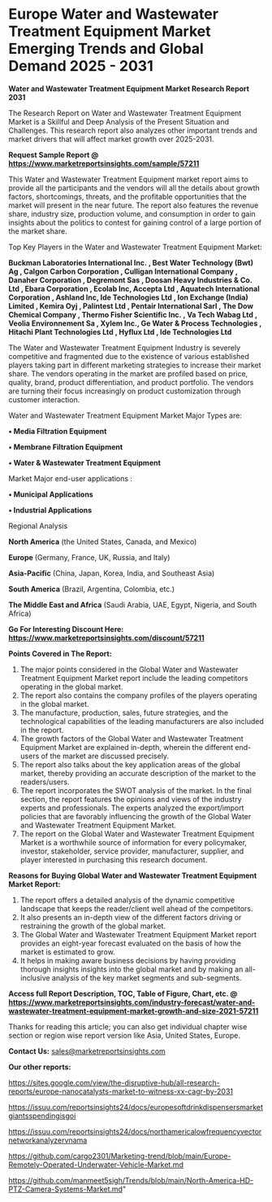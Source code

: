 # Europe Water and Wastewater Treatment Equipment Market Emerging Trends and Global Demand 2025 - 2031

<strong>Water and Wastewater Treatment Equipment Market Research Report 2031</strong>

The Research Report on Water and Wastewater Treatment Equipment Market is a Skillful and Deep Analysis of the Present Situation and Challenges. This research report also analyzes other important trends and market drivers that will affect market growth over 2025-2031.

<strong>Request Sample Report @ <a href=https://www.marketreportsinsights.com/sample/57211>https://www.marketreportsinsights.com/sample/57211</a></strong>

This Water and Wastewater Treatment Equipment market report aims to provide all the participants and the vendors will all the details about growth factors, shortcomings, threats, and the profitable opportunities that the market will present in the near future. The report also features the revenue share, industry size, production volume, and consumption in order to gain insights about the politics to contest for gaining control of a large portion of the market share.

Top Key Players in the Water and Wastewater Treatment Equipment Market:

<strong>Buckman Laboratories International Inc. , Best Water Technology (Bwt) Ag , Calgon Carbon Corporation , Culligan International Company , Danaher Corporation , Degremont Sas , Doosan Heavy Industries & Co. Ltd , Ebara Corporation , Ecolab Inc, Accepta Ltd , Aquatech International Corporation , Ashland Inc, Ide Technologies Ltd , Ion Exchange (India) Limited , Kemira Oyj , Palintest Ltd , Pentair International Sarl , The Dow Chemical Company , Thermo Fisher Scientific Inc. , Va Tech Wabag Ltd , Veolia Environnement Sa , Xylem Inc., Ge Water & Process Technologies , Hitachi Plant Technologies Ltd , Hyflux Ltd , Ide Technologies Ltd </strong>

The Water and Wastewater Treatment Equipment Industry is severely competitive and fragmented due to the existence of various established players taking part in different marketing strategies to increase their market share. The vendors operating in the market are profiled based on price, quality, brand, product differentiation, and product portfolio. The vendors are turning their focus increasingly on product customization through customer interaction.

Water and Wastewater Treatment Equipment Market Major Types are:

<strong>• Media Filtration Equipment

• Membrane Filtration Equipment

• Water & Wastewater Treatment Equipment</strong>

Market Major end-user applications :

<strong>• Municipal Applications 

• Industrial Applications </strong>

Regional Analysis

</u><strong><b>North America</b></strong> (the United States, Canada, and Mexico)

<strong><b>Europe </b></strong>(Germany, France, UK, Russia, and Italy)

<strong><b>Asia-Pacific</b></strong> (China, Japan, Korea, India, and Southeast Asia)

<strong><b>South America</b></strong> (Brazil, Argentina, Colombia, etc.)

<strong><b>The Middle East and Africa</b></strong> (Saudi Arabia, UAE, Egypt, Nigeria, and South Africa)

<strong>Go For Interesting Discount Here: <a href=https://www.marketreportsinsights.com/discount/57211>https://www.marketreportsinsights.com/discount/57211</a></strong>

<strong>Points Covered in The Report:</strong>
<ol>
  <li>The major points considered in the Global Water and Wastewater Treatment Equipment Market report include the leading competitors operating in the global market.</li>
  <li>The report also contains the company profiles of the players operating in the global market.</li>
  <li>The manufacture, production, sales, future strategies, and the technological capabilities of the leading manufacturers are also included in the report.</li>
  <li>The growth factors of the Global Water and Wastewater Treatment Equipment Market are explained in-depth, wherein the different end-users of the market are discussed precisely.</li>
  <li>The report also talks about the key application areas of the global market, thereby providing an accurate description of the market to the readers/users.</li>
  <li>The report incorporates the SWOT analysis of the market. In the final section, the report features the opinions and views of the industry experts and professionals. The experts analyzed the export/import policies that are favorably influencing the growth of the Global Water and Wastewater Treatment Equipment Market.</li>
  <li>The report on the Global Water and Wastewater Treatment Equipment Market is a worthwhile source of information for every policymaker, investor, stakeholder, service provider, manufacturer, supplier, and player interested in purchasing this research document.</li>
</ol>
<strong>Reasons for Buying Global Water and Wastewater Treatment Equipment Market Report:</strong>

<ol>
  <li>The report offers a detailed analysis of the dynamic competitive landscape that keeps the reader/client well ahead of the competitors.</li>
  <li>It also presents an in-depth view of the different factors driving or restraining the growth of the global market.</li>
  <li>The Global Water and Wastewater Treatment Equipment Market report provides an eight-year forecast evaluated on the basis of how the market is estimated to grow.</li>
  <li>It helps in making aware business decisions by having providing thorough insights insights into the global market and by making an all-inclusive analysis of the key market segments and sub-segments.</li>
</ol>
<strong>Access full Report Description, TOC, Table of Figure, Chart, etc. @ <a href=https://www.marketreportsinsights.com/industry-forecast/water-and-wastewater-treatment-equipment-market-growth-and-size-2021-57211>https://www.marketreportsinsights.com/industry-forecast/water-and-wastewater-treatment-equipment-market-growth-and-size-2021-57211</a></strong>


Thanks for reading this article; you can also get individual chapter wise section or region wise report version like Asia, United States, Europe.

<strong>Contact Us:</strong>
sales@marketreportsinsights.com

<strong>Our other reports:</strong>

<a href=https://sites.google.com/view/the-disruptive-hub/all-research-reports/europe-nanocatalysts-market-to-witness-xx-cagr-by-2031>https://sites.google.com/view/the-disruptive-hub/all-research-reports/europe-nanocatalysts-market-to-witness-xx-cagr-by-2031</a>

<a href=https://issuu.com/reportsinsights24/docs/europesoftdrinkdispensersmarketgiantsspendingisgoi>https://issuu.com/reportsinsights24/docs/europesoftdrinkdispensersmarketgiantsspendingisgoi</a>

<a href=https://issuu.com/reportsinsights24/docs/northamericalowfrequencyvectornetworkanalyzervnama>https://issuu.com/reportsinsights24/docs/northamericalowfrequencyvectornetworkanalyzervnama</a>

<a href=https://github.com/cargo2301/Marketing-trend/blob/main/Europe-Remotely-Operated-Underwater-Vehicle-Market.md>https://github.com/cargo2301/Marketing-trend/blob/main/Europe-Remotely-Operated-Underwater-Vehicle-Market.md</a>

<a href=https://github.com/manmeet5sigh/Trends/blob/main/North-America-HD-PTZ-Camera-Systems-Market.md>https://github.com/manmeet5sigh/Trends/blob/main/North-America-HD-PTZ-Camera-Systems-Market.md</a>"
